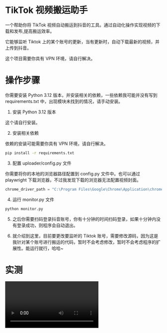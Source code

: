 # TikTok 视频搬运助手

一个帮助你将 TikTok 视频自动搬运到抖音的工具。通过自动化操作实现视频的下载和发布,提高搬运效率。

它能够监听 Tiktok 上的某个账号的更新，当有更新时，自动下载最新的视频，并上传到抖音。

这个项目需要你具有 VPN 环境，请自行解决。

# 操作步骤

你需要安装 Python 3.12 版本，并安装相关的依赖，一些依赖我可能并没有写到 requirements.txt 中，出现模块未找到的情况，请手动安装。

1. 安装 Python 3.12 版本

这个请自行安装。

2. 安装相关依赖

依赖的安装可能需要你具有 VPN 环境，请自行解决。

```bash
pip install -r requirements.txt
```

3. 配置 uploader/config.py 文件

你需要将你的本地的浏览器路径配置到 config.py 文件中。也可以通过 playwright 下载浏览器，不过我发现下载的浏览器无法配置视频封面。

```python
chrome_driver_path = "C:\Program Files\Google\Chrome\Application\chrome.exe"
```

4. 运行 monitor.py 文件

```bash
python monitor.py
```

5. 之后你需要扫码登录抖音账号，你有十分钟的时间扫码登录，如果十分钟内没有登录成功，则程序会自动退出。

6. 就介绍到这里，目前要更改要监听的 Tiktok 账号，需要修改源码，因为这是我针对某个账号进行搬运的代码，暂时不会考虑修改，暂时不会考虑程序的扩展性。能运行就行，哈哈~

# 实测

<video src="https://github.com/user-attachments/assets/09b6db2e-5788-43c2-ba82-d79e03e3549b">




